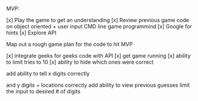 MVP:

[x] Play the game to get an understanding
[x] Review previous game code on object oriented + user input CMD line game programmind
[x] Google for hints
[x] Explore API

Map out a rough game plan for the code to hit MVP

[x] integrate geeks for geeks code with API
[x] get game running
[x] ability to limit tries to 10
[x] ability to hide which ones were correct

add ability to tell x digits correctly

and y digits + locations correctly
add ability to view previous guesses
limit the input to desired # of digits
